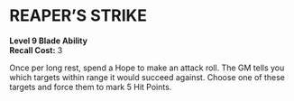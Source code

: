 # REAPER’S STRIKE

**Level 9 Blade Ability**  
**Recall Cost:** 3

Once per long rest, spend a Hope to make an attack roll. The GM tells you which targets within range it would succeed against. Choose one of these targets and force them to mark 5 Hit Points.